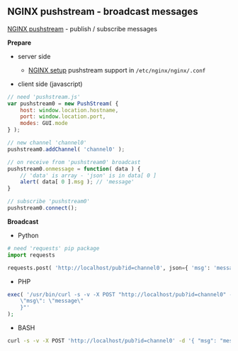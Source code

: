 NGINX pushstream - broadcast messages
---
[NGINX pushstream](https://github.com/wandenberg/nginx-push-stream-module) - publish / subscribe messages  

**Prepare**
- server side
	- [NGINX setup](https://github.com/wandenberg/nginx-push-stream-module#basic-configuration) pushstream support in `/etc/nginx/nginx/.conf`

- client side (javascript)  
```js
// need 'pushstream.js'
var pushstream0 = new PushStream( {
	host: window.location.hostname,
	port: window.location.port,
	modes: GUI.mode
} );

// new channel 'channel0'
pushstream0.addChannel( 'channel0' );

// on receive from 'pushstream0' broadcast
pushstream0.onmessage = function( data ) {
	// 'data' is array - 'json' is in data[ 0 ] 
	alert( data[ 0 ].msg ); // 'message'
}

// subscribe 'pushstream0'
pushstream0.connect();
```

**Broadcast**  
- Python  
```python
# need 'requests' pip package
import requests

requests.post( 'http://localhost/pub?id=channel0', json={ 'msg': 'message' } )
```

- PHP    
```php
exec( '/usr/bin/curl -s -v -X POST "http://localhost/pub?id=channel0" -d "{
	\"msg\": \"message\"
	}"'
);
```

- BASH
```sh
curl -s -v -X POST 'http://localhost/pub?id=channel0' -d '{ "msg": "message" }'
```
